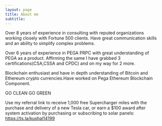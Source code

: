 ```yaml
---
layout: page
title: About me
subtitle:
---
```


Over 8 years of experience in consulting with reputed organizations working closely with Fortune 500 clients. Have great communication skills and an ability to simplify complex problems. 

Over 6 years of experience in PEGA PRPC with great understanding of PEGA as a product.
Affirming the same I have grabbed 3 certifications(CSA,CSSA and CPDC) and on my way for 2 more.

Blockchain enthusiast and have in depth understanding of Bitcoin and Ethereum crypto currencies.Have worked on Pega Ethereum Blockchain Component.

GO CLEAN GO GREEN

Use my referral link to receive 1,000 free Supercharger miles with the purchase and delivery of a new Tesla car, or earn a $100 award after system activation by purchasing or subscribing to solar panels: https://ts.la/kushal14199
